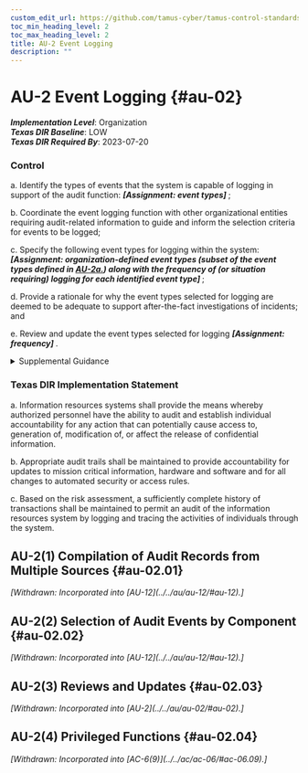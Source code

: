 ```yaml
---
custom_edit_url: https://github.com/tamus-cyber/tamus-control-standards/tree/main/content/tamus.edu/TAMUS_profile.xml
toc_min_heading_level: 2
toc_max_heading_level: 2
title: AU-2 Event Logging
description: ""
---
```


# AU-2 Event Logging {#au-02}

_**Implementation Level**_: Organization\
_**Texas DIR Baseline**_: LOW\
_**Texas DIR Required By**_: 2023-07-20

### Control

a. Identify the types of events that the system is capable of logging in support of the audit function: <strong title="au-02_odp.01"> <em>[Assignment: event types]</em> </strong>;

b. Coordinate the event logging function with other organizational entities requiring audit-related information to guide and inform the selection criteria for events to be logged;

c. Specify the following event types for logging within the system: <strong xmlns="http://csrc.nist.gov/ns/oscal/1.0" title="au-2_prm_2"> <em>[Assignment: organization-defined event types (subset of the event types defined in <a href="#au-2_smt.a">AU-2a.</a>) along with the frequency of (or situation requiring) logging for each identified event type]</em> </strong>;

d. Provide a rationale for why the event types selected for logging are deemed to be adequate to support after-the-fact investigations of incidents; and

e. Review and update the event types selected for logging <strong title="au-02_odp.04"> <em>[Assignment: frequency]</em> </strong>.

<details>
  <summary>Supplemental Guidance</summary>

An event is an observable occurrence in a system. The types of events that require logging are those events that are significant and relevant to the security of systems and the privacy of individuals. Event logging also supports specific monitoring and auditing needs. Event types include password changes, failed logons or failed accesses related to systems, security or privacy attribute changes, administrative privilege usage, PIV credential usage, data action changes, query parameters, or external credential usage. In determining the set of event types that require logging, organizations consider the monitoring and auditing appropriate for each of the controls to be implemented. For completeness, event logging includes all protocols that are operational and supported by the system.

</details>

### Texas DIR Implementation Statement

a. Information resources systems shall provide the means whereby authorized personnel have the ability to audit and establish individual accountability for any action that can potentially cause access to, generation of, modification of, or affect the release of confidential information.

b. Appropriate audit trails shall be maintained to provide accountability for updates to mission critical information, hardware and software and for all changes to automated security or access rules.

c. Based on the risk assessment, a sufficiently complete history of transactions shall be maintained to permit an audit of the information resources system by logging and tracing the activities of individuals through the system.

## AU-2(1) Compilation of Audit Records from Multiple Sources {#au-02.01}


<prop xmlns="http://csrc.nist.gov/ns/oscal/1.0" name="status" value="withdrawn">
               <em>[Withdrawn: Incorporated into [AU-12](../../au/au-12/#au-12).]</em>
            </prop>
            

## AU-2(2) Selection of Audit Events by Component {#au-02.02}


<prop xmlns="http://csrc.nist.gov/ns/oscal/1.0" name="status" value="withdrawn">
               <em>[Withdrawn: Incorporated into [AU-12](../../au/au-12/#au-12).]</em>
            </prop>
            

## AU-2(3) Reviews and Updates {#au-02.03}


<prop xmlns="http://csrc.nist.gov/ns/oscal/1.0" name="status" value="withdrawn">
               <em>[Withdrawn: Incorporated into [AU-2](../../au/au-02/#au-02).]</em>
            </prop>
            

## AU-2(4) Privileged Functions {#au-02.04}


<prop xmlns="http://csrc.nist.gov/ns/oscal/1.0" name="status" value="withdrawn">
               <em>[Withdrawn: Incorporated into [AC-6(9)](../../ac/ac-06/#ac-06.09).]</em>
            </prop>
            

